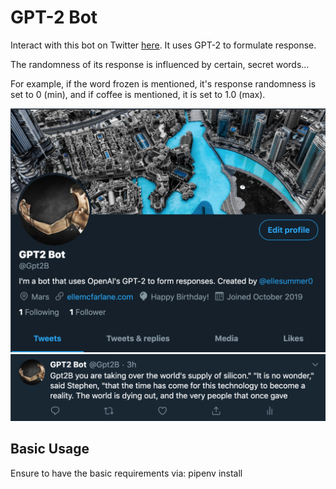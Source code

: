 # GPT-2 Bot
Interact with this bot on Twitter [here](https://twitter.com/Gpt2B). It uses GPT-2 to formulate response.

The randomness of its response is influenced by certain, secret words...

For example, if the word frozen is mentioned, it's response randomness is set to 0 (min), and if coffee is mentioned, it is set to 1.0 (max).

![Alt_text](https://github.com/ellemcfarlane/GPT2Bot/blob/master/screenshots/gpt2botscreenshot.png)
![Alt_text](https://github.com/ellemcfarlane/GPT2Bot/blob/master/screenshots/gpt2bottweetsceenshot.png)

## Basic Usage
Ensure to have the basic requirements via:
pipenv install
